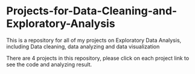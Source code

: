 # Projects-for-Data-Cleaning-and-Exploratory-Analysis

This is a repository for all of my projects on Exploratory Data Analysis, including Data cleaning, data analyzing and data visualization

There are 4 projects in this repository, please click on each project link to see the code and analyzing result.
